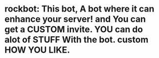 # rockbot: This bot, A bot where it can enhance your server! and You can get a CUSTOM invite. YOU can do alot of STUFF With the bot. custom  HOW YOU LIKE.
